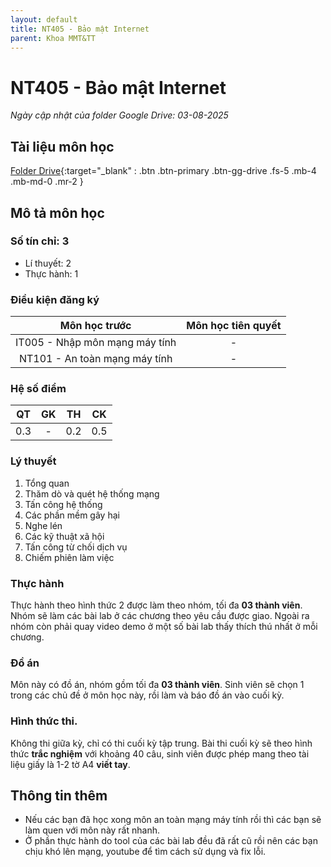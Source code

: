 ```yaml
---
layout: default
title: NT405 - Bảo mật Internet
parent: Khoa MMT&TT
---
```


# NT405 - Bảo mật Internet

*Ngày cập nhật của folder Google Drive: 03-08-2025*
## Tài liệu môn học

[Folder Drive](https://drive.google.com/drive/folders/1EnfGmEbPGa2VJHFrOlTCbqYkDPw6846m){:target="_blank" : .btn .btn-primary .btn-gg-drive .fs-5 .mb-4 .mb-md-0 .mr-2 }

## Mô tả môn học

### Số tín chỉ: 3
- Lí thuyết: 2
- Thực hành: 1

### Điều kiện đăng ký

| Môn học trước | Môn học tiên quyết |  
|------|-----|  
| <center>IT005 - Nhập môn mạng máy tính</center> | <center>-</center> |  
| <center>NT101 - An toàn mạng máy tính</center> | <center>-</center> |  

### Hệ số điểm

| QT | GK | TH | CK |  
|------|-----|-----|-----|  
| <center>0.3</center> | <center>-</center> | <center>0.2</center> | <center>0.5</center> |  

### Lý thuyết

1. Tổng quan
2. Thăm dò và quét hệ thống mạng
3. Tấn công hệ thống
4. Các phần mềm gây hại
5. Nghe lén
6. Các kỹ thuật xã hội
7. Tấn công từ chối dịch vụ
8. Chiếm phiên làm việc

### Thực hành

Thực hành theo hình thức 2 được làm theo nhóm, tối đa **03 thành viên**.
Nhóm sẽ làm các bài lab ở các chương theo yêu cầu được giao. Ngoài ra nhóm còn phải quay video demo ở một số bài lab thấy thích thú nhất ở mỗi chương.

### Đồ án

Môn này có đồ án, nhóm gồm tối đa **03 thành viên**. Sinh viên sẽ chọn 1 trong các chủ đề ở môn học này, rồi làm và báo đồ án vào cuối kỳ.

### Hình thức thi.

Không thi giữa kỳ, chỉ có thi cuối kỳ tập trung.
Bài thi cuối kỳ sẽ theo hình thức **trắc nghiệm** với khoảng 40 câu, sinh viên được phép mang theo tài liệu giấy là 1-2 tờ A4 **viết tay**.

## Thông tin thêm

- Nếu các bạn đã học xong môn an toàn mạng máy tính rồi thì các bạn sẽ làm quen với môn này rất nhanh.
- Ở phần thực hành do tool của các bài lab đều đã rất cũ rồi nên các bạn chịu khó lên mạng, youtube để tìm cách sử dụng và fix lỗi.
